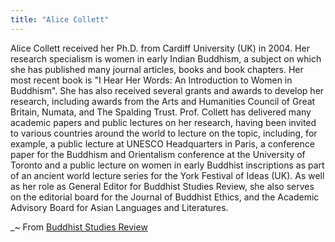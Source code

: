 ```yaml
---
title: "Alice Collett"
---
```


Alice Collett received her Ph.D. from Cardiff University (UK) in 2004. Her research specialism is women in early Indian Buddhism, a subject on which she has published many journal articles, books and book chapters. Her most recent book is "I Hear Her Words: An Introduction to Women in Buddhism". She has also received several grants and awards to develop her research, including awards from the Arts and Humanities Council of Great Britain, Numata, and The Spalding Trust. Prof. Collett has delivered many academic papers and public lectures on her research, having been invited to various countries around the world to lecture on the topic, including, for example, a public lecture at UNESCO Headquarters in Paris, a conference paper for the Buddhism and Orientalism conference at the University of Toronto and a public lecture on women in early Buddhist inscriptions as part of an ancient world lecture series for the York Festival of Ideas (UK). As well as her role as General Editor for Buddhist Studies Review, she also serves on the editorial board for the Journal of Buddhist Ethics, and the Academic Advisory Board for Asian Languages and Literatures.

_~ From [Buddhist Studies Review ](https://journal.equinoxpub.com/BSR/about/editorialTeam)
